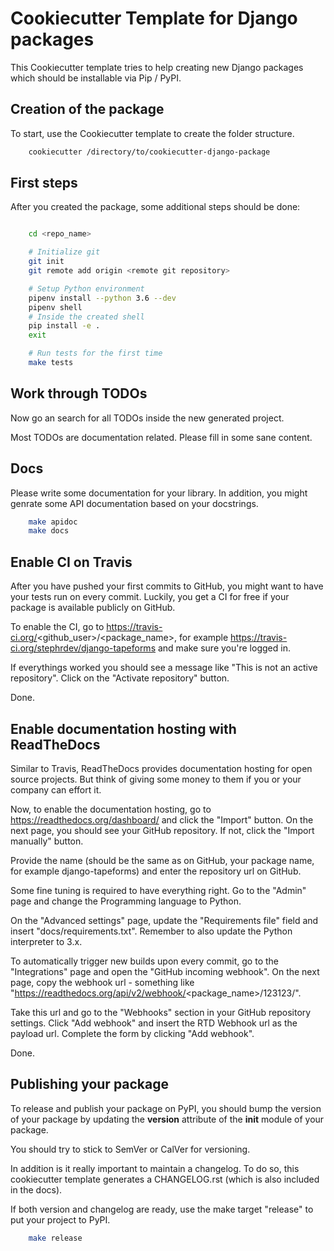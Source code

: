 # Cookiecutter Template for Django packages

This Cookiecutter template tries to help creating new Django packages which should
be installable via Pip / PyPI.


## Creation of the package

To start, use the Cookiecutter template to create the folder structure.

```bash
    cookiecutter /directory/to/cookiecutter-django-package
```


## First steps

After you created the package, some additional steps should be done:

```bash

    cd <repo_name>

    # Initialize git
    git init
    git remote add origin <remote git repository>

    # Setup Python environment
    pipenv install --python 3.6 --dev
    pipenv shell
    # Inside the created shell
    pip install -e .
    exit

    # Run tests for the first time
    make tests
```

## Work through TODOs

Now go an search for all TODOs inside the new generated project.

Most TODOs are documentation related. Please fill in some sane content.


## Docs

Please write some documentation for your library. In addition, you might genrate
some API documentation based on your docstrings.

```bash
	make apidoc
	make docs
```


## Enable CI on Travis

After you have pushed your first commits to GitHub, you might want to have your
tests run on every commit. Luckily, you get a CI for free if your package is
available publicly on GitHub.

To enable the CI, go to https://travis-ci.org/<github_user>/<package_name>,
for example https://travis-ci.org/stephrdev/django-tapeforms and make sure
you're logged in. 

If everythings worked you should see a message like "This is not an active
repository". Click on the "Activate repository" button.

Done.


## Enable documentation hosting with ReadTheDocs

Similar to Travis, ReadTheDocs provides documentation hosting for open source
projects. But think of giving some money to them if you or your company can effort it.

Now, to enable the documentation hosting, go to https://readthedocs.org/dashboard/
and click the "Import" button. On the next page, you should see your GitHub repository.
If not, click the "Import manually" button.

Provide the name (should be the same as on GitHub, your package name, for example
django-tapeforms) and enter the repository url on GitHub.

Some fine tuning is required to have everything right. Go to the "Admin" page and
change the Programming language to Python.

On the "Advanced settings" page, update the "Requirements file" field and insert
"docs/requirements.txt". Remember to also update the Python interpreter to 3.x.

To automatically trigger new builds upon every commit, go to the "Integrations"
page and open the "GitHub incoming webhook". On the next page, copy the webhook url -
something like "https://readthedocs.org/api/v2/webhook/<package_name>/123123/".

Take this url and go to the "Webhooks" section in your GitHub repository settings.
Click "Add webhook" and insert the RTD Webhook url as the payload url.
Complete the form by clicking "Add webhook".

Done.


## Publishing your package


To release and publish your package on PyPI, you should bump the version of your
package by updating the __version__ attribute of the __init__ module of your package.

You should try to stick to SemVer or CalVer for versioning.

In addition is it really important to maintain a changelog. To do so, this cookiecutter
template generates a CHANGELOG.rst (which is also included in the docs).

If both version and changelog are ready, use the make target "release" to put
your project to PyPI.

```bash
	make release
```
